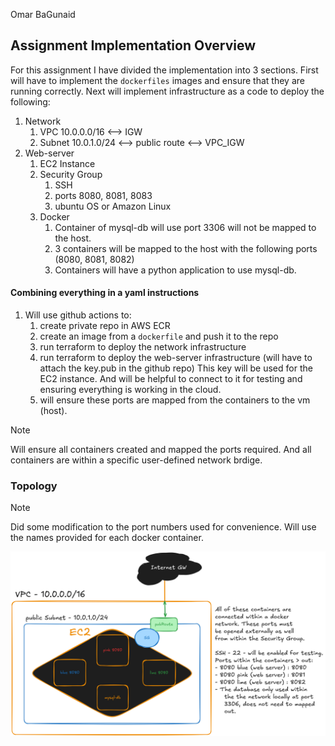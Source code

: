 Omar BaGunaid
## Assignment Implementation Overview
For this assignment I have divided the implementation into 3 sections. First will have to implement the `dockerfiles` images and ensure that they are running correctly. Next will implement infrastructure as a code to deploy the following:

1. Network
	1. VPC 10.0.0.0/16 <--> IGW
	2. Subnet 10.0.1.0/24 <--> public route <--> VPC_IGW
2. Web-server
	1. EC2 Instance
	2. Security Group
		1. SSH
		2. ports 8080, 8081, 8083
		3. ubuntu OS or Amazon Linux
	3. Docker
		1. Container of mysql-db will use port 3306 will not be mapped to the host.
		2. 3 containers will be mapped to the host with the following ports (8080, 8081, 8082)
		3. Containers will have a python application to use mysql-db.

#### Combining everything in a yaml instructions
1. Will use github actions to:
	1. create private repo in AWS ECR
	2. create an image from a `dockerfile` and push it to the repo
	3. run terraform to deploy the network infrastructure
	4. run terraform to deploy the web-server infrastructure (will have to attach the key.pub in the github repo) This key will be used for the EC2 instance. And will be helpful to connect to it for testing and ensuring everything is working in the cloud.
	5. will ensure these ports are mapped from the containers to the vm (host).

>[!NOTE]
>Will ensure all containers created and mapped the ports required. And all containers are within a specific user-defined network brdige.

### Topology

>[!NOTE]
>Did some modification to the port numbers used for convenience. Will use the names provided for each docker container.

![](./screenshots/Pasted%20image%2020250128121740.png)
